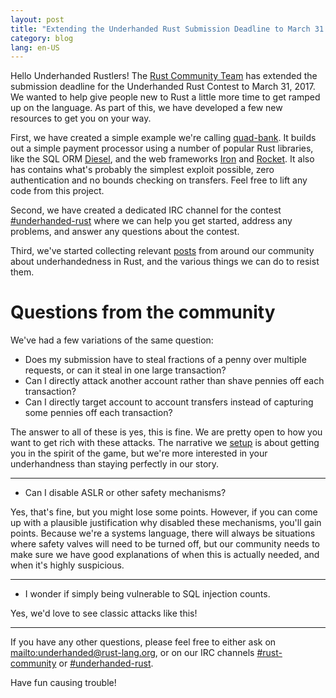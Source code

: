 ```yaml
---
layout: post
title: "Extending the Underhanded Rust Submission Deadline to March 31 (and more)"
category: blog
lang: en-US
---
```


Hello Underhanded Rustlers!  The [Rust Community Team][rust_community_team] has
extended the submission deadline for the Underhanded Rust Contest to March 31,
2017.  We wanted to help give people new to Rust a little more time to get
ramped up on the language.  As part of this, we have developed a few new
resources to get you on your way.

First, we have created a simple example we're calling [quad-bank][quad_bank].
It builds out a simple payment processor using a number of popular Rust
libraries, like the SQL ORM [Diesel][diesel], and the web frameworks
[Iron][iron] and [Rocket][rocket]. It also has contains what's probably the
simplest exploit possible, zero authentication and no bounds checking on
transfers. Feel free to lift any code from this project.

Second, we have created a dedicated IRC channel for the contest
[#underhanded-rust][underhanded_rust_irc] where we can help you get started,
address any problems, and answer any questions about the contest.

Third, we've started collecting relevant [posts][resisting_underhandedness]
from around our community about underhandedness in Rust, and the various things
we can do to resist them.

[rust_community_team]: https://community.rs
[diesel]: http://diesel.rs
[iron]: http://ironframework.io/
[rocket]: https://rocket.rs/
[quad_bank]: https://github.com/erickt/quad-bank
[underhanded_rust_irc]: https://client00.chat.mibbit.com/?server=irc.mozilla.org&channel=%23underhanded-rust
[resisting_underhandedness]: https://github.com/rust-community/underhanded.rs/wiki/Resisting-Underhandedness

# Questions from the community

We've had a few variations of the same question:

* Does my submission have to steal fractions of a penny over multiple requests,
  or can it steal in one large transaction?
* Can I directly attack another account rather than shave pennies off each
  transaction?
* Can I directly target account to account transfers instead of capturing some
  pennies off each transaction?

The answer to all of these is yes, this is fine. We are pretty open to how you
want to get rich with these attacks. The narrative we [setup][announcement] is
about getting you in the spirit of the game, but we're more interested in your
underhandness than staying perfectly in our story.

---

* Can I disable ASLR or other safety mechanisms?

Yes, that's fine, but you might lose some points. However, if you can come up
with a plausible justification why disabled these mechanisms, you'll gain
points. Because we're a systems language, there will always be situations where
safety valves will need to be turned off, but our community needs to make sure
we have good explanations of when this is actually needed, and when it's highly
suspicious.

---

* I wonder if simply being vulnerable to SQL injection counts.

Yes, we'd love to see classic attacks like this!

---

If you have any other questions, please feel free to either ask on
<mailto:underhanded@rust-lang.org>, or on our IRC channels [#rust-community] or
[#underhanded-rust].

Have fun causing trouble!

[announcement]: https://underhanded.rs/blog/2016/12/15/underhanded-rust.en-US.html
[#rust-community]: https://client00.chat.mibbit.com/?server=irc.mozilla.org&channel=%23rust-community
[#underhanded-rust]: https://client00.chat.mibbit.com/?server=irc.mozilla.org&channel=%23underhanded-rust
